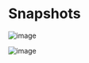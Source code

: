 # Snapshots

![image](https://github.com/nehapathak-s/-jspm_project/assets/77528547/b162d3d5-cf9e-44ef-bd44-681f049ffb11)


![image](https://github.com/nehapathak-s/-jspm_project/assets/77528547/43da40bb-573d-4449-aa54-a810e8b1521d)

